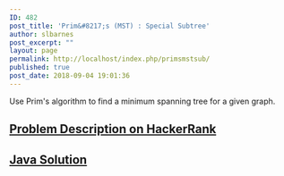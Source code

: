 ```yaml
---
ID: 482
post_title: 'Prim&#8217;s (MST) : Special Subtree'
author: slbarnes
post_excerpt: ""
layout: page
permalink: http://localhost/index.php/primsmstsub/
published: true
post_date: 2018-09-04 19:01:36
---
```

Use Prim's algorithm to find a minimum spanning tree for a given graph. 
## <a href="https://www.hackerrank.com/challenges/primsmstsub" target="_blank" rel="noopener">Problem Description on HackerRank</a>

## [Java Solution][1]

 [1]: /index.php/primsmstsub/primsmstsub-java